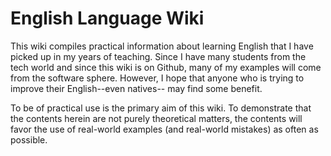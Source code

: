 # English Language Wiki

This wiki compiles practical information about learning English that I have picked up in my years of teaching. Since I have many students from the tech world and since this wiki is on Github, many of my examples will come from the software sphere. However, I hope that anyone who is trying to improve their English--even natives-- may find some benefit. 

To be of practical use is the primary aim of this wiki. To demonstrate that the contents herein are not purely theoretical matters, the contents will favor the use of real-world examples (and real-world mistakes) as often as possible.

